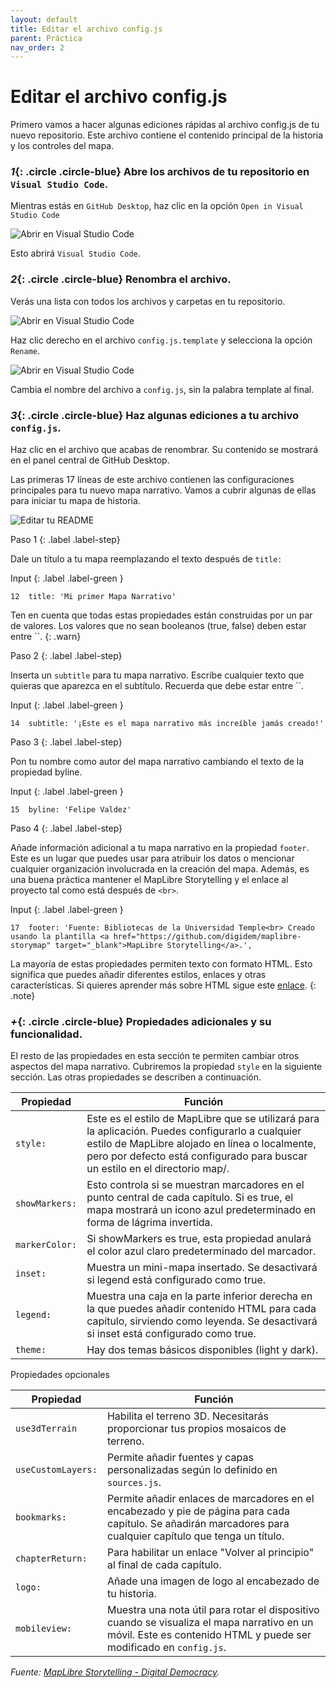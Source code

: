 ```yaml
---
layout: default
title: Editar el archivo config.js
parent: Práctica
nav_order: 2
---
```

# Editar el archivo config.js
Primero vamos a hacer algunas ediciones rápidas al archivo config.js de tu nuevo repositorio. Este archivo contiene el contenido principal de la historia y los controles del mapa.

### *1*{: .circle .circle-blue} Abre los archivos de tu repositorio en `Visual Studio Code`.

Mientras estás en `GitHub Desktop`, haz clic en la opción `Open in Visual Studio Code`

![Abrir en Visual Studio Code](../img/config0.png)  

Esto abrirá `Visual Studio Code`.

### *2*{: .circle .circle-blue} Renombra el archivo.  

Verás una lista con todos los archivos y carpetas en tu repositorio. 

![Abrir en Visual Studio Code](../img/config1.png)  

Haz clic derecho en el archivo `config.js.template` y selecciona la opción `Rename`.

![Abrir en Visual Studio Code](../img/config2.png)  

Cambia el nombre del archivo a `config.js`, sin la palabra template al final.

### *3*{: .circle .circle-blue} Haz algunas ediciones a tu archivo `config.js`.  

Haz clic en el archivo que acabas de renombrar. Su contenido se mostrará en el panel central de GitHub Desktop.

Las primeras 17 líneas de este archivo contienen las configuraciones principales para tu nuevo mapa narrativo. 
Vamos a cubrir algunas de ellas para iniciar tu mapa de historia. 

![Editar tu README](../img/config3.png)

Paso 1
{: .label .label-step}

Dale un título a tu mapa reemplazando el texto después de `title:`

Input
{: .label .label-green }
```
12  title: 'Mi primer Mapa Narrativo'
```

Ten en cuenta que todas estas propiedades están construidas por un par de valores. Los valores que no sean booleanos (true, false) deben estar entre ``. 
{: .warn}

Paso 2
{: .label .label-step}

Inserta un `subtitle` para tu mapa narrativo. Escribe cualquier texto que quieras que aparezca en el subtítulo. Recuerda que debe estar entre ``.

Input
{: .label .label-green }
```
14  subtitle: '¡Este es el mapa narrativo más increíble jamás creado!'
```
Paso 3
{: .label .label-step}

Pon tu nombre como autor del mapa narrativo cambiando el texto de la propiedad byline.

Input
{: .label .label-green }
```
15  byline: 'Felipe Valdez'
```

Paso 4
{: .label .label-step}

Añade información adicional a tu mapa narrativo en la propiedad `footer`. Este es un lugar que puedes usar para atribuir los datos o mencionar cualquier organización involucrada en la creación del mapa. Además, es una buena práctica mantener el MapLibre Storytelling y el enlace al proyecto tal como está después de `<br>`.

Input
{: .label .label-green }
```
17  footer: 'Fuente: Bibliotecas de la Universidad Temple<br> Creado usando la plantilla <a href="https://github.com/digidem/maplibre-storymap" target="_blank">MapLibre Storytelling</a>.',
```
La mayoría de estas propiedades permiten texto con formato HTML. Esto significa que puedes añadir diferentes estilos, enlaces y otras características. Si quieres aprender más sobre HTML sigue este [enlace](https://developer.mozilla.org/en-US/docs/Learn/Getting_started_with_the_web/HTML_basics).
{: .note}

### *+*{: .circle .circle-blue} Propiedades adicionales y su funcionalidad.

El resto de las propiedades en esta sección te permiten cambiar otros aspectos del mapa narrativo. Cubriremos la propiedad `style` en la siguiente sección. Las otras propiedades se describen a continuación.

| Propiedad | Función
| --- | ---
| `style:` | Este es el estilo de MapLibre que se utilizará para la aplicación. Puedes configurarlo a cualquier estilo de MapLibre alojado en línea o localmente, pero por defecto está configurado para buscar un estilo en el directorio map/.
| `showMarkers:` | Esto controla si se muestran marcadores en el punto central de cada capítulo. Si es true, el mapa mostrará un icono azul predeterminado en forma de lágrima invertida.
| `markerColor:` | Si showMarkers es true, esta propiedad anulará el color azul claro predeterminado del marcador.
| `inset:` | Muestra un mini-mapa insertado. Se desactivará si legend está configurado como true.
| `legend:` | Muestra una caja en la parte inferior derecha en la que puedes añadir contenido HTML para cada capítulo, sirviendo como leyenda. Se desactivará si inset está configurado como true.
| `theme:` | Hay dos temas básicos disponibles (light y dark).

Propiedades opcionales

| Propiedad | Función
| --- | ---
| `use3dTerrain` | Habilita el terreno 3D. Necesitarás proporcionar tus propios mosaicos de terreno.
| `useCustomLayers:` | Permite añadir fuentes y capas personalizadas según lo definido en `sources.js`.
| `bookmarks:` | Permite añadir enlaces de marcadores en el encabezado y pie de página para cada capítulo. Se añadirán marcadores para cualquier capítulo que tenga un título.
| `chapterReturn:` | Para habilitar un enlace "Volver al principio" al final de cada capítulo.
| `logo:` | Añade una imagen de logo al encabezado de tu historia.
| `mobileview:` | Muestra una nota útil para rotar el dispositivo cuando se visualiza el mapa narrativo en un móvil. Este es contenido HTML y puede ser modificado en `config.js`.

_Fuente: [MapLibre Storytelling - Digital Democracy](https://github.com/digidem/maplibre-storymap)._